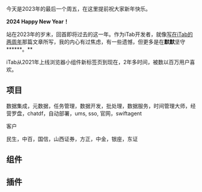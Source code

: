 


今天是2023年的最后一个周五，在这里提前祝大家新年快乐。

**2024 Happy New Year！**

  

站在2023年的岁末，回首即将过去的这一年。作为iTab开发者，就像[写在iTab的两周年](https://mp.weixin.qq.com/s?__biz=MzkwODM4MDYzOA==&mid=2247490345&idx=1&sn=c28f449fc01fda8e2da46e4d160c4a9e&chksm=c0cb8b98f7bc028e8efbe00316cda8ac4107b7d964b5a5b5fb88a51df922fd3a53735951b4ec&token=1257762116&lang=zh_CN&scene=21#wechat_redirect)那篇文章所写，我的内心有过焦虑，有一些遗憾，但更多是在**默默**坚守******。**

  

iTab从2021年上线浏览器小组件新标签页到现在，2年多时间，被数以百万用户喜欢。

## 项目

数据集成，元数据，任务管理，数据开发，批处理，数据服务，时间管理大师，经营罗盘，chatdf，自动部署，ums, sso, 官网，swiftagent

客户

民生，中百，国信，山西证券，方正，中金，银座，东证
## 组件

## 插件
